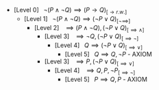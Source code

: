 - [Level 0] $\;\; \neg (P \land  \neg Q) \implies (P \to  Q) _{[\to r.w.]}$
  - [Level 1] $\;\; \neg (P \land  \neg Q) \implies (\neg P \lor  Q) _{[\neg \implies]}$
    - [Level 2] $\;\;  \implies (P \land  \neg Q), (\neg P \lor  Q) _{[\implies \land]}$
      - [Level 3] $\;\;  \implies \neg Q, (\neg P \lor  Q) _{[\implies \neg]}$
        - [Level 4] $\;\; Q \implies (\neg P \lor  Q) _{[\implies \lor]}$
          - [Level 5] $\;\; Q \implies Q, \neg P$ - AXIOM
      - [Level 3] $\;\;  \implies P, (\neg P \lor  Q) _{[\implies \lor]}$
        - [Level 4] $\;\;  \implies Q, P, \neg P _{[\implies \neg]}$
          - [Level 5] $\;\; P \implies Q, P$ - AXIOM
